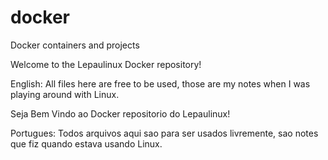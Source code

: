 # docker
Docker containers and projects

Welcome to the Lepaulinux Docker repository!

English: All files here are free to be used, those are my notes when I was playing around with Linux.

Seja Bem Vindo ao Docker repositorio do Lepaulinux!

Portugues: Todos arquivos aqui sao para ser usados livremente, sao notes que fiz quando estava usando Linux.
